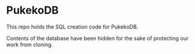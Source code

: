 # PukekoDB

This repo holds the SQL creation code for PukekoDB.

Contents of the database have been hidden for the sake of protecting our work from cloning.